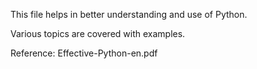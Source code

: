 This file helps in better understanding and use of Python.

Various topics are covered with examples.

Reference: Effective-Python-en.pdf


